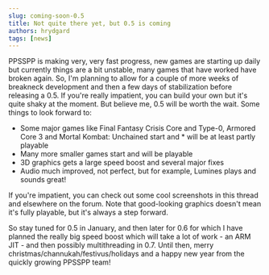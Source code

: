 ```yaml
---
slug: coming-soon-0.5
title: Not quite there yet, but 0.5 is coming
authors: hrydgard
tags: [news]
---
```


PPSSPP is making very, very fast progress, new games are starting up daily but currently things are a bit unstable, many games that have worked have broken again. So, I'm planning to allow for a couple of more weeks of breakneck development and then a few days of stabilization before releasing a 0.5. If you're really impatient, you can build your own but it's quite shaky at the moment. But believe me, 0.5 will be worth the wait. Some things to look forward to:

* Some major games like Final Fantasy Crisis Core and Type-0, Armored Core 3 and Mortal Kombat: Unchained start and * will be at least partly playable
* Many more smaller games start and will be playable
* 3D graphics gets a large speed boost and several major fixes
* Audio much improved, not perfect, but for example, Lumines plays and sounds great!

If you're impatient, you can check out some cool screenshots in this thread and elsewhere on the forum. Note that good-looking graphics doesn't mean it's fully playable, but it's always a step forward.

So stay tuned for 0.5 in January, and then later for 0.6 for which I have planned the really big speed boost which will take a lot of work - an ARM JIT - and then possibly multithreading in 0.7. Until then, merry christmas/channukah/festivus/holidays and a happy new year from the quickly growing PPSSPP team!
